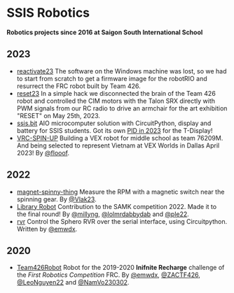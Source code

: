 # SSIS Robotics

**Robotics projects since 2016 at Saigon South International School**

## 2023

- [reactivate23]([to_be_determined](https://github.com/ssis-robotics/reactivate23)) The software on the Windows machine was lost, so we had to start from scratch to get a firmware image for the robotRIO and resurrect the FRC robot built by Team 426.
- [reset23](https://github.com/ssis-robotics/reset23) In a simple hack we disconnected the brain of the Team 426 robot and controlled the CIM motors with the Talon SRX directly with PWM signals from our RC radio to drive an armchair for the art exhibition "RESET" on May 25th, 2023.
- [ssis.bit](https://github.com/ssis-robotics/ssis.bit) AIO microcomputer solution with CircuitPython, display and battery for SSIS students. Got its own [PID in 2023](https://pid.codes/1209/2023/) for the T-Display!
- [VRC-SPIN-UP](https://github.com/ssis-robotics/VRC-SPIN-UP) Building a VEX robot for middle school as team 76209M. And being selected to represent Vietnam at VEX Worlds in Dallas April 2023! By [@flooof](https://github.com/flooof).

## 2022

- [magnet-spinny-thing](https://github.com/ssis-robotics/magnet-spinny-thing) Measure the RPM with a magnetic switch near the spinning gear. By [@Vlak23](https://github.com/Vlak23).
- [Library Robot](https://github.com/ssis-robotics/MakeBlock-UltraSonicSensor) Contribution to the SAMK competition 2022. Made it to the final round! By [@millyng](https://github.com/millyng), [@lolmrdabbydab](https://github.com/lolmrdabbydab) and [@ple22](https://github.com/ple22).
- [rvr](https://github.com/ssis-robotics/rvr) Control the Sphero RVR over the serial interface, using Circuitpython. Written by [@emwdx](https://github.com/emwdx).

## 2020

- [Team426Robot](https://github.com/ssis-robotics/Team426Robot) Robot for the 2019-2020 **Inifnite Recharge** challenge of the _First Robotics Competition_ FRC. By [@emwdx](https://github.com/emwdx), [@ZACTF426](https://github.com/ZACTF426), [@LeoNguyen22](https://github.com/LeoNguyen22) and [@NamVo230302](https://github.com/NamVo230302).

<!--

**Here are some ideas to get you started:**

🙋‍♀️ A short introduction - what is your organization all about?
🌈 Contribution guidelines - how can the community get involved?
👩‍💻 Useful resources - where can the community find your docs? Is there anything else the community should know?
🍿 Fun facts - what does your team eat for breakfast?
🧙 Remember, you can do mighty things with the power of [Markdown](https://docs.github.com/github/writing-on-github/getting-started-with-writing-and-formatting-on-github/basic-writing-and-formatting-syntax)
-->

